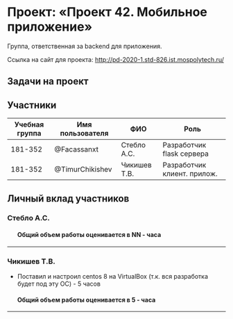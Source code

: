 ﻿# Проект: «Проект 42. Мобильное приложение»

Группа, ответственная за backend для приложения.

Ссылка на сайт для проекта: http://pd-2020-1.std-826.ist.mospolytech.ru/

## Задачи на проект

## Участники

| Учебная группа | Имя пользователя | ФИО                      | Роль                       |
|----------------|------------------|--------------------------|----------------------------|
| 181-352        | @Facassanxt      | Стебло А.С.              | Разработчик flask сервера  |
| 181-352        | @TimurChikishev  | Чикишев Т.В.             | Разработчик клиент. прилож.|

## Личный вклад участников

### Стебло А.С. 

####        Общий объем работы оценивается в NN - часа
------------------------------
### Чикишев Т.В.
- Поставил и настроил centos 8 на VirtualBox (т.к. вся разработка будет под эту ОС) - 5 часов
####        Общий объем работы оценивается в 5 - часа
------------------------------
